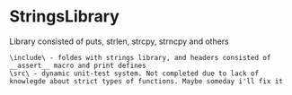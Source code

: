# StringsLibrary
Library consisted of puts, strlen, strcpy, strncpy and others
```
\include\ - foldes with strings library, and headers consisted of __assert__ macro and print defines
\src\ - dynamic unit-test system. Not completed due to lack of knowlegde about strict types of functions. Maybe someday i'll fix it
```
